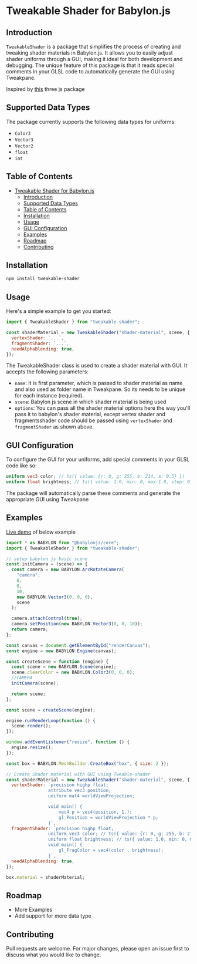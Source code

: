 # Tweakable Shader for Babylon.js

## Introduction

`TweakableShader` is a package that simplifies the process of creating and tweaking shader materials in Babylon.js. It allows you to easily adjust shader uniforms through a GUI, making it ideal for both development and debugging. The unique feature of this package is that it reads special comments in your GLSL code to automatically generate the GUI using Tweakpane.

Inspired by [this](https://github.com/luruke/magicshader/tree/master) three js package

## Supported Data Types

The package currently supports the following data types for uniforms:

- `Color3`
- `Vector3`
- `Vector2`
- `float`
- `int`

## Table of Contents

- [Tweakable Shader for Babylon.js](#tweakable-shader-for-babylonjs)
  - [Introduction](#introduction)
  - [Supported Data Types](#supported-data-types)
  - [Table of Contents](#table-of-contents)
  - [Installation](#installation)
  - [Usage](#usage)
  - [GUI Configuration](#gui-configuration)
  - [Examples](#examples)
  - [Roadmap](#roadmap)
  - [Contributing](#contributing)

## Installation

```bash
npm install tweakable-shader
```

## Usage

Here's a simple example to get you started:

```javascript
import { TweakableShader } from "tweakable-shader";

const shaderMaterial = new TweakableShader("shader-material", scene, {
  vertexShader: `...`,
  fragmentShader: `...`,
  needAlphaBlending: true,
});
```

The TweakableShader class is used to create a shader material with GUI. It accepts the following parameters:

- `name`: It is first parameter, which is passed to shader material as name and also used as folder name in Tweakpane. So its needs to be unique for each instance (required).
- `scene`: Babylon js scene in which shader material is being used
- `options`: You can pass all the shader material options here the way you'll pass it to babylon's shader material, except vertex shader and fragmentsshader code should be passed using `vertexShader` and `fragmentShader` as shown above.

## GUI Configuration

To configure the GUI for your uniforms, add special comments in your GLSL code like so:

```glsl
uniform vec3 color; // ts({ value: {r: 0, g: 255, b: 214, a: 0.5} })
uniform float brightness; // ts({ value: 1.0, min: 0, max:1.0, step: 0.1 })
```

The package will automatically parse these comments and generate the appropriate GUI using Tweakpane

## Examples

[Live demo](https://tweakable-shader.vercel.app/) of below example

```javascript
import * as BABYLON from "@babylonjs/core";
import { TweakableShader } from "tweakable-shader";

// setup babylon js basic scene
const initCamera = (scene) => {
  const camera = new BABYLON.ArcRotateCamera(
    "camera",
    0,
    0,
    10,
    new BABYLON.Vector3(0, 0, 0),
    scene
  );

  camera.attachControl(true);
  camera.setPosition(new BABYLON.Vector3(0, 0, 10));
  return camera;
};

const canvas = document.getElementById("renderCanvas");
const engine = new BABYLON.Engine(canvas);

const createScene = function (engine) {
  const scene = new BABYLON.Scene(engine);
  scene.clearColor = new BABYLON.Color3(0, 0, 0);
  //CAMERA
  initCamera(scene);

  return scene;
};

const scene = createScene(engine);

engine.runRenderLoop(function () {
  scene.render();
});

window.addEventListener("resize", function () {
  engine.resize();
});

const box = BABYLON.MeshBuilder.CreateBox("box", { size: 2 });

// Create Shader material with GUI using Tweable-shader
const shaderMaterial = new TweakableShader("shader-material", scene, {
  vertexShader: `precision highp float;
                attribute vec3 position;
                uniform mat4 worldViewProjection;

                void main() {
                    vec4 p = vec4(position, 1.);
                    gl_Position = worldViewProjection * p;
                }`,
  fragmentShader: `precision highp float;
                uniform vec3 color; // ts({ value: {r: 0, g: 255, b: 214, a: 0.5} })
                uniform float brightness; // ts({ value: 1.0, min: 0, max:1.0, step: 0.1 })
                void main() {
                    gl_FragColor = vec4(color , brightness);
                }`,
  needAlphaBlending: true,
});

box.material = shaderMaterial;
```

## Roadmap

- More Examples
- Add support for more data type

## Contributing

Pull requests are welcome. For major changes, please open an issue first to discuss what you would like to change.
